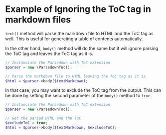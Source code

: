 # Example of Ignoring the ToC tag in markdown files

`text()` method will parse the markdown file to HTML and the ToC tag as well. This is useful for generating a table of contents automatically.

 In the other hand, `body()` method will do the same but it will ignore parsing the ToC tag and leaves the ToC tag as it is.

```php
// Instanciate the Parsedown with ToC extension
$parser = new \ParsedownToc();

// Parse the markdown file to HTML leaving the ToC tag as it is
$html = $parser->body($textMarkdown);
```

In that case, you may want to exclude the ToC tag from the output. This can be done by setting the second parameter of the `body()` method to `true`.

```php
// Instanciate the Parsedown with ToC extension
$parser = new \ParsedownToc();

// Get the parsed HTML and the ToC
$excludeToC = true;
$html = $parser->body($textMarkdown, $excludeToC);
```

